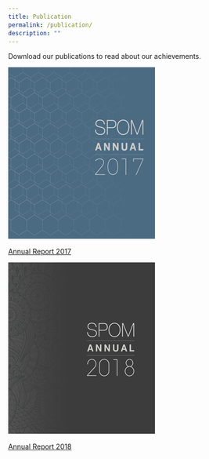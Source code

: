 ```yaml
---
title: Publication
permalink: /publication/
description: ""
---
```

<style type="text/css">.bp-section-pagetitle {
        background: url(/files/Assets/images/publication-bg.jpg) no-repeat center center !important;
        background-size: auto;
        background-size: cover !important;
        height: 338px !important;
    }</style>
<section class="cms-page-container">
<div class="container">
                <div class="row justify-content-center publication-highlights-main">
                    <div class="col-12 col-md-12 align-center text-center">                        
                        <p class="mbr-section-subtitle align-center mbr-fonts-style pb-2 display-5">
                            Download our publications to read about our achievements.
                        </p>
             </div>
      </div>
</div>
<div class="publication-mission-main">
		<div class="book-container">
				<div class="row">
						<div class="col-sm-6 col-12">
								<div class="ms-box">
										<a href="/files/Assets/media/files/SPOM_Annual_2017.pdf">
												<img src="/files/Assets/images/spom-annual-2017.jpg">
												<p>
														Annual Report 2017
												</p>
										</a>
								</div>
						</div>
						<div class="col-sm-6 col-12">
								<div class="ms-box">
										<a href="/files/Assets/media/files/SPOM_Annual_2018.pdf">
												<img src="/files/Assets/images/spom-annual-2018.jpg">
												<p>Annual Report 2018</p>
										</a>
								</div>
						</div>
				</div>
		</div>
</div>
</section>
